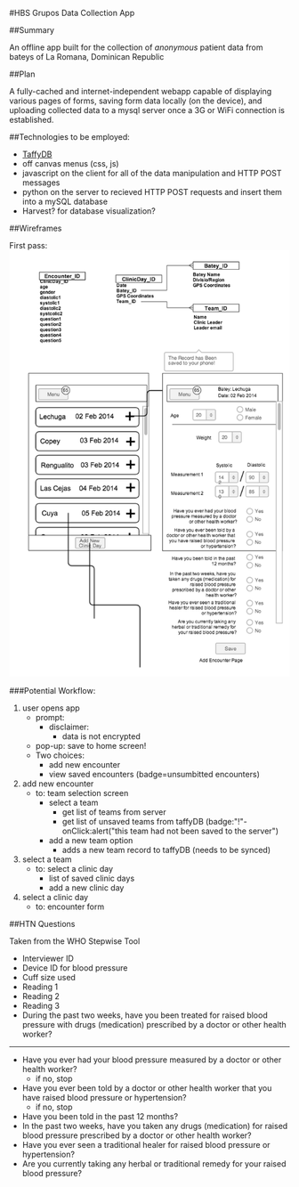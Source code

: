 #HBS Grupos Data Collection App

##Summary

An offline app built for the collection of *anonymous* patient data from bateys of La Romana, Dominican Republic

##Plan

A fully-cached and internet-independent webapp capable of displaying various pages of forms, saving form data locally (on the device), and uploading collected data to a mysql server once a 3G or WiFi connection is established.

##Technologies to be employed:
- [TaffyDB](taffydb.com)
- off canvas menus (css, js)
- javascript on the client for all of the data manipulation and HTTP POST messages
- python on the server to recieved HTTP POST requests and insert them into a mySQL database
- Harvest? for database visualization?

##Wireframes

First pass:
![wireframe](htn_app_wireframe.png)

###Potential Workflow:
1. user opens app
	- prompt:
		- disclaimer:
			- data is not encrypted
	- pop-up: save to home screen!
	- Two choices:
		- add new encounter
		- view saved encounters (badge=unsumbitted encounters)
1. add new encounter
	- to: team selection screen
		- select a team
			- get list of teams from server 
			- get list of unsaved teams from taffyDB (badge:"!"- onClick:alert("this team had not been saved to the server")
		- add a new team option
			- adds a new team record to taffyDB (needs to be synced)
1. select a team
	- to: select a clinic day
		- list of saved clinic days
		- add a new clinic day
1. select a clinic day
	- to: encounter form	
	
##HTN Questions

Taken from the WHO Stepwise Tool

- Interviewer ID
- Device ID for blood pressure
- Cuff size used
- Reading 1
- Reading 2
- Reading 3
- During the past two weeks, have you been treated for raised blood pressure with drugs (medication) prescribed by a doctor or other health worker?

---

- Have you ever had your blood pressure measured by a doctor or other health worker?
	- if no, stop
- Have you ever been told by a doctor or other health worker that you have raised blood pressure or hypertension?
	- if no, stop
- Have you been told in the past 12 months?
- In the past two weeks, have you taken any drugs (medication) for raised blood pressure prescribed by a doctor or other health worker?
- Have you ever seen a traditional healer for raised blood pressure or hypertension?
- Are you currently taking any herbal or traditional remedy for your raised blood pressure?


